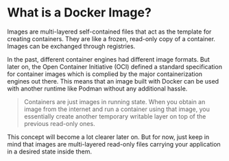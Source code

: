 # What is a Docker Image?

Images are multi-layered self-contained files that act as the template for
creating containers. They are like a frozen, read-only copy of a container.
Images can be exchanged through registries.

In the past, different container engines had different image formats. But later
on, the Open Container Initiative (OCI) defined a standard specification for
container images which is complied by the major containerization engines out
there. This means that an image built with Docker can be used with another
runtime like Podman without any additional hassle.

> Containers are just images in running state. When you obtain an image from the
> internet and run a container using that image, you essentially create another
> temporary writable layer on top of the previous read-only ones.

This concept will become a lot clearer later on. But for now, just keep in mind
that images are multi-layered read-only files carrying your application in a
desired state inside them.
